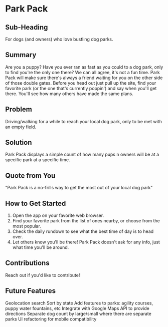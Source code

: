 # Park Pack #

<!-- 
> This material was originally posted [here](http://www.quora.com/What-is-Amazons-approach-to-product-development-and-product-management). It is reproduced here for posterities sake.

There is an approach called "working backwards" that is widely used at Amazon. They work backwards from the customer, rather than starting with an idea for a product and trying to bolt customers onto it. While working backwards can be applied to any specific product decision, using this approach is especially important when developing new products or features.

For new initiatives a product manager typically starts by writing an internal press release announcing the finished product. The target audience for the press release is the new/updated product's customers, which can be retail customers or internal users of a tool or technology. Internal press releases are centered around the customer problem, how current solutions (internal or external) fail, and how the new product will blow away existing solutions.

If the benefits listed don't sound very interesting or exciting to customers, then perhaps they're not (and shouldn't be built). Instead, the product manager should keep iterating on the press release until they've come up with benefits that actually sound like benefits. Iterating on a press release is a lot less expensive than iterating on the product itself (and quicker!).

If the press release is more than a page and a half, it is probably too long. Keep it simple. 3-4 sentences for most paragraphs. Cut out the fat. Don't make it into a spec. You can accompany the press release with a FAQ that answers all of the other business or execution questions so the press release can stay focused on what the customer gets. My rule of thumb is that if the press release is hard to write, then the product is probably going to suck. Keep working at it until the outline for each paragraph flows. 

Oh, and I also like to write press-releases in what I call "Oprah-speak" for mainstream consumer products. Imagine you're sitting on Oprah's couch and have just explained the product to her, and then you listen as she explains it to her audience. That's "Oprah-speak", not "Geek-speak".

Once the project moves into development, the press release can be used as a touchstone; a guiding light. The product team can ask themselves, "Are we building what is in the press release?" If they find they're spending time building things that aren't in the press release (overbuilding), they need to ask themselves why. This keeps product development focused on achieving the customer benefits and not building extraneous stuff that takes longer to build, takes resources to maintain, and doesn't provide real customer benefit (at least not enough to warrant inclusion in the press release).
 -->


## Sub-Heading ##
  For dogs (and owners) who love bustling dog parks.

## Summary ##
  Are you a puppy? Have you ever ran as fast as you could to a dog park, only to find you're the only one there? We can all agree, it's not a fun time. 
  Park Pack will make sure there's always a friend waiting for you on the other side of those double gates. Before you head out just pull up the site,
  find your favorite park (or the one that's currently poppin') and say when you'll get there. You'll see how many others have made the same plans. 

## Problem ##
  Driving/walking for a while to reach your local dog park, only to be met with an empty field.

## Solution ##
  Park Pack displays a simple count of how many pups n owners will be at a specific park at a specific time.

## Quote from You ##
  "Park Pack is a no-frills way to get the most out of your local dog park"

## How to Get Started ##
  1. Open the app on your favorite web browser.
  2. Find your favorite park from the list of ones nearby, or choose from the most popular.
  3. Check the daily rundown to see what the best time of day is to head over.
  4. Let others know you'll be there! Park Pack doesn't ask for any info, just what time you'll be around.

## Contributions ##
Reach out if you'd like to contribute! 

## Future Features ##
Geolocation search
Sort by state
Add features to parks: agility courses, puppy water fountains, etc
Integrate with Google Maps API to provide directions
Separate dog count by large/small where there are separate parks
UI refactoring for mobile compatibility
